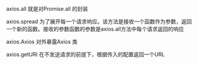 axios.all 就是对Promise.all 的封装

axios.spread 为了展开每一个请求响应。该方法是接收一个函数作为参数，返回一个新的函数。接收的参数函数的参数是axios.all方法中每个请求返回的响应

axios.Axios 对外暴露Axios 类

axios.getURI 在不发送请求的前提下，根据传入的配置返回一个URL
